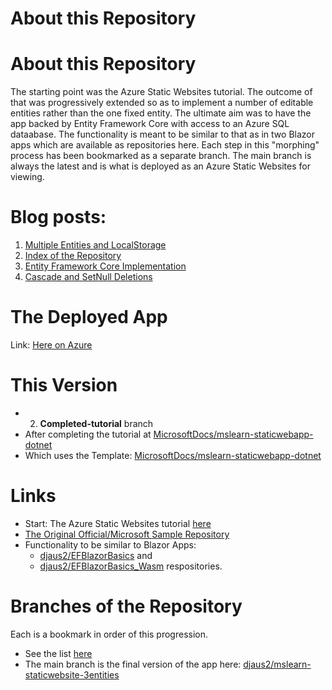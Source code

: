 # About this Repository

# About this Repository

The starting point was the Azure Static Websites tutorial. The outcome of that was progressively extended so as to implement a number of editable entities 
rather than the one fixed entity. The ultimate aim was to have the app backed by Entity Framework Core with access to an Azure SQL dataabase. The functionality is meant to be similar to that as in two Blazor apps which are available as repositories here. Each step in this "morphing" process has been bookmarked as a separate branch. The main branch is always the latest and is what is deployed as an Azure Static Websites for viewing.

# Blog posts:
1. [Multiple Entities and LocalStorage](https://davidjones.sportronics.com.au/web/Azure_Static_Websites-Multiple_Entities-web.html)
1. [Index of the Repository](https://davidjones.sportronics.com.au/web/Azure_Static_Websites-Multiple_Entities-index.html)
1. [Entity Framework Core Implementation](https://davidjones.sportronics.com.au/web/_An_Azure_Static_Web_App_with_EF-Entity_Framework_Core_Implementation-web.html)
1. [Cascade and SetNull Deletions](https://davidjones.sportronics.com.au/web/An_Azure_Static_Web_App_with_EF-Casecade_and_SetNull_Deletions-web.html)

# The Deployed App
Link: [Here on Azure](https://brave-wave-05ed2c51e.azurestaticapps.net/)

# This Version
- 2. **Completed-tutorial** branch
- After completing the tutorial at  [MicrosoftDocs/mslearn-staticwebapp-dotnet](https://docs.microsoft.com/en-us/learn/modules/publish-app-service-static-web-app-api-dotnet/?WT.mc_id=AZ-MVP-5000301)
- Which uses the Template:  [MicrosoftDocs/mslearn-staticwebapp-dotnet](https://github.com/MicrosoftDocs/mslearn-staticwebapp-dotnet)

# Links
- Start: The Azure Static Websites tutorial [here](https://docs.microsoft.com/en-us/learn/modules/publish-app-service-static-web-app-api-dotnet/)
- [The Original Official/Microsoft Sample Repository](https://github.com/MicrosoftDocs/mslearn-staticwebapp-dotnet)
- Functionality to be similar to Blazor Apps: 
  - [djaus2/EFBlazorBasics](https://github.com/djaus2/EFBlazorBasics) and 
  - [djaus2/EFBlazorBasics_Wasm](https://github.com/djaus2/EFBlazorBasics_Wasm) respositories.

# Branches of the Repository
Each is a bookmark in order of this progression.
- See the list [here](http://www.sportronics.com.au/web/Azure_Static_Websites-Multiple_Entities-index.html)
- The main branch is the final version of the app here: [djaus2/mslearn-staticwebsite-3entities](https://github.com/djaus2/mslearn-staticwebsite-3entities)
